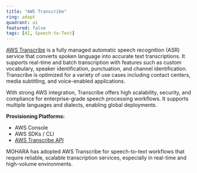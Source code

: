 ```yaml
---
title: "AWS Transcribe"
ring: adopt
quadrant: ai
featured: false
tags: [AI, Speech-to-Text]
---
```


[AWS Transcribe](https://aws.amazon.com/transcribe/) is a fully managed automatic speech recognition (ASR) service that converts spoken language into accurate text transcriptions. It supports real-time and batch transcription with features such as custom vocabulary, speaker identification, punctuation, and channel identification. Transcribe is optimized for a variety of use cases including contact centers, media subtitling, and voice-enabled applications.

With strong AWS integration, Transcribe offers high scalability, security, and compliance for enterprise-grade speech processing workflows. It supports multiple languages and dialects, enabling global deployments.

**Provisioning Platforms:**

- AWS Console
- AWS SDKs / CLI
- [AWS Transcribe API](https://docs.aws.amazon.com/transcribe/latest/dg/API_Reference.html)

MOHARA has adopted AWS Transcribe for speech-to-text workflows that require reliable, scalable transcription services, especially in real-time and high-volume environments.
